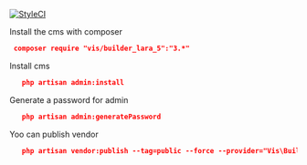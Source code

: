 [![StyleCI](https://styleci.io/repos/55775729/shield?branch=master)](https://styleci.io/repos/55775729)

Install the cms with composer
```json
 composer require "vis/builder_lara_5":"3.*"
```

Install cms
```json
   php artisan admin:install
```

Generate a password for admin
```json
   php artisan admin:generatePassword
```

Yoo can publish vendor
```json   
   php artisan vendor:publish --tag=public --force --provider="Vis\Builder\BuilderServiceProvider"
```
